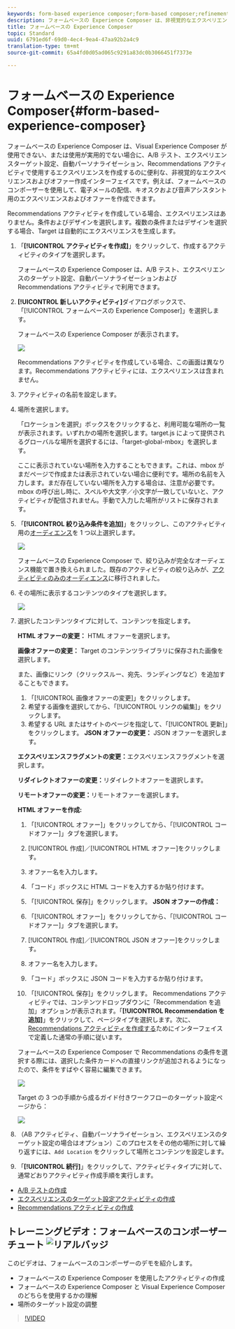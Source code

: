 ```yaml
---
keywords: form-based experience composer;form-based composer;refinements
description: フォームベースの Experience Composer は、非視覚的なエクスペリエンス作成機能を提供します。
title: フォームベースの Experience Composer
topic: Standard
uuid: 6791ed6f-69d0-4ec4-9ea4-47aa92b2a4c9
translation-type: tm+mt
source-git-commit: 65a4fd0d05ad065c9291a83dc0b3066451f7373e

---
```



# フォームベースの Experience Composer{#form-based-experience-composer} 

フォームベースの Experience Composer は、Visual Experience Composer が使用できない、または使用が実用的でない場合に、A/B テスト、エクスペリエンスターゲット設定、自動パーソナライゼーション、Recommendations アクティビティで使用するエクスペリエンスを作成するのに便利な、非視覚的なエクスペリエンスおよびオファー作成インターフェイスです。例えば、フォームベースのコンポーザーを使用して、電子メールの配信、キオスクおよび音声アシスタント用のエクスペリエンスおよびオファーを作成できます。

Recommendations アクティビティを作成している場合、エクスペリエンスはありません。条件およびデザインを選択します。複数の条件またはデザインを選択する場合、Target は自動的にエクスペリエンスを生成します。

1. 「**[!UICONTROL アクティビティを作成]**」をクリックして、作成するアクティビティのタイプを選択します。

   フォームベースの Experience Composer は、A/B テスト、エクスペリエンスのターゲット設定、自動パーソナライゼーションおよび Recommendations アクティビティで利用できます。
1. **[!UICONTROL 新しいアクティビティ]**&#x200B;ダイアログボックスで、「[!UICONTROL フォームベースの Experience Composer]」を選択します。

   フォームベースの Experience Composer が表示されます。

   ![](assets/location_refinements.png)

   Recommendations アクティビティを作成している場合、この画面は異なります。Recommendations アクティビティには、エクスペリエンスは含まれません。
1. アクティビティの名前を設定します。
1. 場所を選択します。

   「ロケーションを選択」ボックスをクリックすると、利用可能な場所の一覧が表示されます。いずれかの場所を選択します。target.js によって提供されるグローバルな場所を選択するには、「target-global-mbox」を選択します。

   ここに表示されていない場所を入力することもできます。これは、mbox がまだページで作成または表示されていない場合に便利です。場所の名前を入力します。まだ存在していない場所を入力する場合は、注意が必要です。mbox の呼び出し時に、スペルや大文字／小文字が一致していないと、アクティビティが配信されません。手動で入力した場所がリストに保存されます。
1. 「**[!UICONTROL 絞り込み条件を追加]**」をクリックし、このアクティビティ用の[オーディエンス](../c-target/target.md#concept_A782F8481A5041EBA75103CB26376522)を 1 つ以上選択します。

   ![](assets/location_refinements_2.png)

   フォームベースの Experience Composer で、絞り込みが完全なオーディエンス機能で置き換えられました。既存のアクティビティの絞り込みが、[アクティビティのみのオーディエンス](../c-target/creating-activity-only-audience.md#concept_A6BADCF530ED4AE1852E677FEBE68483)に移行されました。
1. その場所に表示するコンテンツのタイプを選択します。

   ![](assets/form_content.png)

1. 選択したコンテンツタイプに対して、コンテンツを指定します。

   **HTML オファーの変更：** HTML オファーを選択します。

   **画像オファーの変更：** Target のコンテンツライブラリに保存された画像を選択します。

   また、画像にリンク（クリックスルー、宛先、ランディングなど）を追加することもできます。

   1. 「[!UICONTROL 画像オファーの変更]」をクリックします。
   1. 希望する画像を選択してから、「[!UICONTROL リンクの編集]」をクリックします。
   1. 希望する URL またはサイトのページを指定して、「[!UICONTROL 更新]」をクリックします。
   **JSON オファーの変更：** JSON オファーを選択します。

   **エクスペリエンスフラグメントの変更：**&#x200B;エクスペリエンスフラグメントを選択します。

   **リダイレクトオファーの変更：**&#x200B;リダイレクトオファーを選択します。

   **リモートオファーの変更：**&#x200B;リモートオファーを選択します。

   **HTML オファーを作成:**

   1. 「[!UICONTROL オファー]」をクリックしてから、「[!UICONTROL コードオファー]」タブを選択します。
   1. [!UICONTROL 作成]／[!UICONTROL HTML オファー]をクリックします。
   1. オファー名を入力します。
   1. 「コード」ボックスに HTML コードを入力するか貼り付けます。
   1. 「[!UICONTROL 保存]」をクリックします。
   **JSON オファーの作成：**

   1. 「[!UICONTROL オファー]」をクリックしてから、「[!UICONTROL コードオファー]」タブを選択します。
   1. [!UICONTROL 作成]／[!UICONTROL JSON オファー]をクリックします。
   1. オファー名を入力します。
   1. 「コード」ボックスに JSON コードを入力するか貼り付けます。
   1. 「[!UICONTROL 保存]」をクリックします。
   Recommendations アクティビティでは、コンテンツドロップダウンに「Recommendation を追加」オプションが表示されます。「**[!UICONTROL Recommendation を追加]**」をクリックして、ページタイプを選択します。次に、[Recommendations アクティビティを作成する](/help/c-recommendations/t-create-recs-activity/create-recs-activity.md)ためにインターフェイスで定義した通常の手順に従います。

   フォームベースの Experience Composer で Recommendations の条件を選択する際には、選択した条件カードへの直接リンクが追加されるようになったので、条件をすばやく容易に編集できます。

   ![](assets/change_criteria.png)

   Target の 3 つの手順から成るガイド付きワークフローのターゲット設定ページから：

   ![](assets/change_criteria_2.png)

1. （AB アクティビティ、自動パーソナライゼーション、エクスペリエンスのターゲット設定の場合はオプション）このプロセスをその他の場所に対して繰り返すには、`Add Location` をクリックして場所とコンテンツを設定します。
1. 「**[!UICONTROL 続行]**」をクリックして、アクティビティタイプに対して、通常どおりアクティビティ作成手順を実行します。

* [A/B テストの作成](../c-activities/t-test-ab/t-test-create-ab/test-create-ab.md#task_68C8079BF9FF4625A3BD6680D554BB72)
* [エクスペリエンスのターゲット設定アクティビティの作成](../c-activities/t-experience-target/t-xt-create/xt-create.md#task_D6B3429AC31549E1A70EDF04B3DDC765)
* [Recommendations アクティビティの作成](../c-recommendations/t-create-recs-activity/create-recs-activity.md#task_6874328773C64C44A73F0A130AD3F96F)

## トレーニングビデオ：フォームベースのコンポーザー チュート ![リアルバッジ](/help/assets/tutorial.png)

このビデオは、フォームベースのコンポーザーのデモを紹介します。

* フォームベースの Experience Composer を使用したアクティビティの作成
* フォームベースの Experience Composer と Visual Experience Composer のどちらを使用するかの理解
* 場所のターゲット設定の調整

>[!VIDEO](https://video.tv.adobe.com/v/17390)